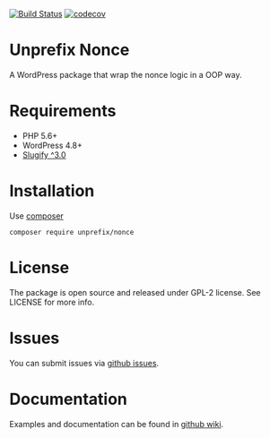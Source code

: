 [![Build Status](https://travis-ci.org/widoz/unprefix-nonce.svg?branch=dev)](https://travis-ci.org/widoz/unprefix-nonce)
[![codecov](https://codecov.io/gh/widoz/unprefix-nonce/branch/dev/graph/badge.svg)](https://codecov.io/gh/widoz/unprefix-nonce)


# Unprefix Nonce

A WordPress package that wrap the nonce logic in a OOP way.

# Requirements

- PHP 5.6+
- WordPress 4.8+
- [Slugify ^3.0](https://github.com/cocur/slugify)

# Installation

Use [composer](https://getcomposer.org/) 

`composer require unprefix/nonce`

# License

The package is open source and released under GPL-2 license.
See LICENSE for more info.

# Issues

You can submit issues via [github issues](https://github.com/widoz/unprefix-nonce/issues).

# Documentation

Examples and documentation can be found in [github wiki](https://github.com/widoz/unprefix-nonce/wiki).

